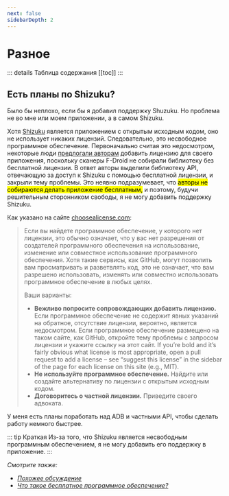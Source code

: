 ```yaml
---
next: false
sidebarDepth: 2
---
```


# Разное

::: details Таблица содержания
[[toc]]
:::

## Есть планы по Shizuku?
Было бы неплохо, если бы я добавил поддержку Shuzuku. Но проблема не во мне или моем приложении, а в самом Shizuku.

Хотя [Shizuku][shizuku] является приложением с открытым исходным кодом, оно не использует никаких лицензий. Следовательно, это несвободное программное обеспечение. Первоначально считая это недосмотром, некоторые люди [предлогали авторам][shizuku_56] добавить лицензию для своего приложения, поскольку сканеры F-Droid не собирали библиотеку без бесплатной лицензии. В ответ авторы выделили библиотеку API, отвечающую за доступ к Shizuku с помощью бесплатной лицензии, и закрыли тему проблемы. Это неявно подразумевает, что <mark>авторы не собираются делать приложение бесплатным,</mark> и поэтому, будучи решительным сторонником свободы, я не могу добавить поддержку Shizuku.

Как указано на сайте [choosealicense.com][cal]:
> Если вы найдете программное обеспечение, у которого нет лицензии, это обычно означает, что у вас нет разрешения от создателей программного обеспечения на использование, изменение или совместное использование программного обеспечения. Хотя такие сервисы, как GitHub, могут позволить вам просматривать и разветвлять код, это не означает, что вам разрешено использовать, изменять или совместно использовать программное обеспечение в любых целях.
> 
> Ваши варианты:
> - **Вежливо попросите сопровождающих добавить лицензию.** Если программное обеспечение не содержит явных указаний на обратное, отсутствие лицензии, вероятно, является недосмотром. Если программное обеспечение размещено на таком сайте, как GitHub, откройте тему проблемы с запросом лицензии и укажите ссылку на этот сайт. If you’re bold and it’s fairly obvious what license is most appropriate, open a pull request to add a license – see “suggest this license” in the sidebar of the page for each license on this site (e.g., MIT).
> - **Не используйте программное обеспечение.** Найдите или создайте альтернативу по лицензии с открытым исходным кодом.
> - **Договоритесь о частной лицензии.** Приведите своего адвоката.

У меня есть планы поработать над ADB и частными API, чтобы сделать работу немного быстрее.

::: tip Краткая
Из-за того, что Shizuku является несвободным программным обеспечением, я не могу добавить его поддержку в приложение.
:::

_Смотрите также:_
- _[Похожее обсуждение][shizuku_discussion]_
- _[Что такое бесплатное программное обеспечение?][free_sw]_

[shizuku]: https://shizuku.rikka.app
[shizuku_56]: https://github.com/RikkaApps/Shizuku/issues/56
[cal]: https://choosealicense.com/no-permission/
[shizuku_discussion]: https://github.com/MuntashirAkon/AppManager/issues/55
[free_sw]: https://www.gnu.org/philosophy/free-sw.html
